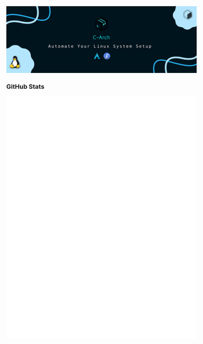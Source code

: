 <img src="https://raw.githubusercontent.com/harilvfs/assets/refs/heads/main/carch/carch.jpg" />

### GitHub Stats

<p align="left"><img src="https://raw.githubusercontent.com/carch-org/.github/refs/heads/main/github-metrics.svg" /></p>

